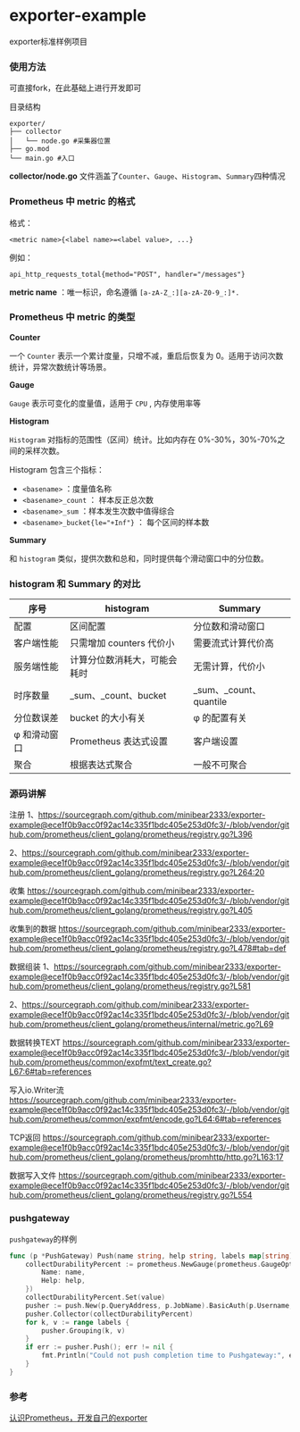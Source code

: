 # exporter-example
exporter标准样例项目

### 使用方法
可直接fork，在此基础上进行开发即可

目录结构
```
exporter/
├── collector
│   └── node.go #采集器位置
├── go.mod
└── main.go #入口
```

**collector/node.go** 文件涵盖了`Counter`、`Gauge`、`Histogram`、`Summary`四种情况

### Prometheus 中 metric 的格式

格式：

```
<metric name>{<label name>=<label value>, ...}
```

例如：

```
api_http_requests_total{method="POST", handler="/messages"}
```

**metric name** ：唯一标识，命名遵循 `[a-zA-Z_:][a-zA-Z0-9_:]*.`

### Prometheus 中 metric 的类型

**Counter**

一个 `Counter` 表示一个累计度量，只增不减，重启后恢复为 0。适用于访问次数统计，异常次数统计等场景。

**Gauge**

`Gauge` 表示可变化的度量值，适用于 `CPU` , 内存使用率等

**Histogram**

`Histogram` 对指标的范围性（区间）统计。比如内存在 0%-30%，30%-70%之间的采样次数。

Histogram 包含三个指标：

- `<basename>` ：度量值名称
- `<basename>_count` ： 样本反正总次数
- `<basename>_sum` ：样本发生次数中值得综合
- `<basename>_bucket{le="+Inf"}` ： 每个区间的样本数

**Summary**

和 `histogram` 类似，提供次数和总和，同时提供每个滑动窗口中的分位数。

### histogram 和 Summary 的对比

| 序号         | histogram                    | Summary                  |
| ------------ | ---------------------------- | ------------------------ |
| 配置         | 区间配置                     | 分位数和滑动窗口         |
| 客户端性能   | 只需增加 counters 代价小     | 需要流式计算代价高       |
| 服务端性能   | 计算分位数消耗大，可能会耗时 | 无需计算，代价小         |
| 时序数量     | \_sum、\_count、bucket       | \_sum、\_count、quantile |
| 分位数误差   | bucket 的大小有关            | φ 的配置有关             |
| φ 和滑动窗口 | Prometheus 表达式设置        | 客户端设置               |
| 聚合         | 根据表达式聚合               | 一般不可聚合             |

### 源码讲解

注册 
1、https://sourcegraph.com/github.com/minibear2333/exporter-example@ece1f0b9acc0f92ac14c335f1bdc405e253d0fc3/-/blob/vendor/github.com/prometheus/client_golang/prometheus/registry.go?L396

2、https://sourcegraph.com/github.com/minibear2333/exporter-example@ece1f0b9acc0f92ac14c335f1bdc405e253d0fc3/-/blob/vendor/github.com/prometheus/client_golang/prometheus/registry.go?L264:20


收集
https://sourcegraph.com/github.com/minibear2333/exporter-example@ece1f0b9acc0f92ac14c335f1bdc405e253d0fc3/-/blob/vendor/github.com/prometheus/client_golang/prometheus/registry.go?L405

收集到的数据
https://sourcegraph.com/github.com/minibear2333/exporter-example@ece1f0b9acc0f92ac14c335f1bdc405e253d0fc3/-/blob/vendor/github.com/prometheus/client_golang/prometheus/registry.go?L478#tab=def

数据组装
1、https://sourcegraph.com/github.com/minibear2333/exporter-example@ece1f0b9acc0f92ac14c335f1bdc405e253d0fc3/-/blob/vendor/github.com/prometheus/client_golang/prometheus/registry.go?L581

2、https://sourcegraph.com/github.com/minibear2333/exporter-example@ece1f0b9acc0f92ac14c335f1bdc405e253d0fc3/-/blob/vendor/github.com/prometheus/client_golang/prometheus/internal/metric.go?L69

数据转换TEXT
https://sourcegraph.com/github.com/minibear2333/exporter-example@ece1f0b9acc0f92ac14c335f1bdc405e253d0fc3/-/blob/vendor/github.com/prometheus/common/expfmt/text_create.go?L67:6#tab=references

写入io.Writer流
https://sourcegraph.com/github.com/minibear2333/exporter-example@ece1f0b9acc0f92ac14c335f1bdc405e253d0fc3/-/blob/vendor/github.com/prometheus/common/expfmt/encode.go?L64:6#tab=references

TCP返回
https://sourcegraph.com/github.com/minibear2333/exporter-example@ece1f0b9acc0f92ac14c335f1bdc405e253d0fc3/-/blob/vendor/github.com/prometheus/client_golang/prometheus/promhttp/http.go?L163:17

数据写入文件
https://sourcegraph.com/github.com/minibear2333/exporter-example@ece1f0b9acc0f92ac14c335f1bdc405e253d0fc3/-/blob/vendor/github.com/prometheus/client_golang/prometheus/registry.go?L554

### pushgateway

`pushgateway`的样例

```go
func (p *PushGateway) Push(name string, help string, labels map[string]string, value float64) {
	collectDurabilityPercent := prometheus.NewGauge(prometheus.GaugeOpts{
		Name: name,
		Help: help,
	})
	collectDurabilityPercent.Set(value)
	pusher := push.New(p.QueryAddress, p.JobName).BasicAuth(p.Username, p.Password)
	pusher.Collector(collectDurabilityPercent)
	for k, v := range labels {
		pusher.Grouping(k, v)
	}
	if err := pusher.Push(); err != nil {
		fmt.Println("Could not push completion time to Pushgateway:", err)
	}
}
```

### 参考

[认识Prometheus，开发自己的exporter](https://www.jianshu.com/p/5db23a280e1d)
